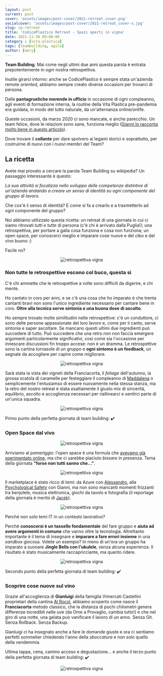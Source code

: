 ```yaml
---
layout: post
current: post
cover: 'assets/images/post-cover/2021-retreat_cover.png'
socialcover: 'assets/images/post-cover/2021-retreat_cover-s.jpg'
slug: cp-retreat
title: 'CodicePlastico Retreat - Spazi aperti in vigna'
date: 2021-11-30 09:00:00
category : [vita-plastica]
tags: [teambuilding, agile]
author: [mery]
---
```


**Team Building**. Mai come negli ultimi due anni questa parola è entrata prepotentemente in ogni nostra retrospettiva. 

Inutile girarci intorno: anche se CodicePlastico è sempre stata un'azienda remote _oriented_, abbiamo sempre creato diverse occasioni per trovarci di persona. 

Dalle **pantagrueliche merende in ufficio** in occasione di ogni compleanno, agli eventi di formazione interna, la routine della Vita Plastica pre-pandemia era guidata, in modo del tutto naturale, da un'alternanza online/onlife. 

Queste occasioni, da marzo 2020 ci sono mancate, e anche parecchio. Un team felice, dove le relazioni sono sane, funziona meglio ([Gianni lo racconta molto bene in questo articolo](https://blog.codiceplastico.com/psychological-safety)). 

Dove trovare il **collante** per dare spolvero ai legami storici e soprattutto, per costruirne di nuovi con i nuovi membri del Team?



## La ricetta
Avete mai provato a cercare la parola Team Building su wikipedia? Un passaggio interessante è questo:

<cite>La sua attività si focalizza nello sviluppo delle competenze distintive di un'azienda andando a creare un senso di identità su ogni componente del gruppo di lavoro.</cite>

Che cos'è il senso di identità? E come si fa a crearlo e a trasmetterlo ad ogni componente del gruppo? 

Noi abbiamo utilizzato questa ricetta: un retreat di una giornata in cui ci siamo ritrovati *tutti e tutte* di persona (c'è chi è arrivato dalla Puglia!); una retrospettiva, per portare a galla cosa funziona e cosa non funziona; un open space, per conoscerci  meglio e imparare cose nuove e del cibo e del vino buono :)

Facile no?


<figure style="text-align:center"><img src="/assets/images/post-content/vigna/retreat_s_001.png" alt="retrospettiva vigna" /></figure>

### Non tutte le retrospettive escono col buco, questa sì
C'è chi ammette che le retrospettive a volte sono difficili da digerire, e chi mente. 

Ho cantato in coro per anni, e se c'è una cosa che ho imparato è che trenta cantanti bravi non sono l'unico ingrediente necessario per cantare bene in coro. **Oltre alla tecnica serve sintonia e una buona dose di ascolto**. 

Ho sempre trovato molte similitudini nelle retrospettive: c'è un conduttore, ci sono delle persone appassionate del loro lavoro e, come per il canto, serve sintonia e saper ascoltare. Se mancano questi ultimi due ingredienti può succedere di tutto. Può succedere che una retro non non faccia emergere argomenti particolarmente significativi, così come sia l'occasione per innescare discussioni fin troppo accese: non è un dramma. Le retrospettive sono la cartina tornasole di un gruppo e **ogni sintomo è un feedback**, un segnale da accogliere per capire come migliorare. 

<figure style="text-align:center"><img src="/assets/images/post-content/vigna/retro-vigna-1.jpg" alt="retrospettiva vigna" /></figure>

Sarà stata la vista dei vigneti della Franciacorta, il _foliage_ dell'autunno, la grossa scatola di caramelle per festeggiare il compleanno di [Maddalena](https://blog.codiceplastico.com/authors/maddalena-germinario) o semplicemente l'entusiamso di essere nuovamente nella stessa stanza, ma la retro del nostro retreat è stata esattamente il giusto mix di sincerità, equilibrio, ascolto e accoglienza necessari per riallinearci e sentirci parte di un'unica squadra.

<figure style="text-align:center"><img src="/assets/images/post-content/vigna/retro-vigna-2.jpg" alt="retrospettiva vigna" /></figure>
Primo punto della perfetta giornata di team building: ✔️

### Open Space dal vivo
<figure style="text-align:center"><img src="/assets/images/post-content/vigna/retro-vigna-5.jpg" alt="retrospettiva vigna" /></figure>

Arriviamo al pomeriggio: l'open space è una formula che [avevamo già sperimentato online](https://blog.codiceplastico.com/lockdown-open-space), ma che ci sarebbe piaciuto _bissare_ in presenza. Tema della giornata **"forse non tutti sanno che..."**.
<figure style="text-align:center"><img src="/assets/images/post-content/vigna/retro-vigna-6.jpg" alt="retrospettiva vigna" /></figure>

Il marketplace è stato ricco di temi: da Azure con [Alessandro](https://blog.codiceplastico.com/authors/alessandro-melchiori), alla [Psychological Safety](https://blog.codiceplastico.com/psychological-safety) con Gianni, ma non sono mancanti momenti frizzanti tra benjolele, musica elettronica, giochi da tavolo e fotografia (il reportage della giornata è merito di [Jacek](https://blog.codiceplastico.com/authors/jacek)).
<figure style="text-align:center"><img src="/assets/images/post-content/vigna/retro-vigna-3.jpg" alt="retrospettiva vigna" /></figure>

Perché non solo temi IT in un contesto lavorativo? 

Perché **conoscersi è un tassello fondamentale** del fare gruppo e **aiuta ad avere argomenti in comune** che vanno oltre la tecnologia. Altrettanto importante è il tema di insegnare e **imparare a fare errori insieme** in una _sandbox_ giocosa. Volete un esempio? In meno di un'ora un gruppo ha imparato a suonare **Jingle Bells con l'ukulele**, senza alcuna esperienza. Il risultato è stato musicalmente raccapricciante, ma quanto ridere.  

<figure style="text-align:center"><img src="/assets/images/post-content/vigna/retro-vigna-4.jpg" alt="retrospettiva vigna" /></figure>

Secondo punto della perfetta giornata di team building: ✔️

### Scoprire cose nuove sul vino
Grazie all'accoglienza di **Gianluigi** della famiglia Vimercati Castellini proprietari della cantina [Al Rocol](https://www.alrocol.com/), abbiamo scoperto come nasce il **Franciacorta** metodo classico, che la distanza di pochi chilometri genera differenze incredibli nelle uve (da Ome a Provaglio, cambia tutto!) e che nel giro di una notte, una gelata può vanificare il lavoro di un anno. Senza Git. Senza Rollback. Senza Backup.

Gianluigi ci ha insegnato anche a fare le domande giuste e ora ci sentiamo perfetti sommelier chiedendo l'anno della _sboccatura_ e non solo quello della vendemmia.

Ultima tappa, cena, camino acceso e degustazione... e anche il terzo punto della perfetta giornata di team building: ✔️
<figure style="text-align:center"><img src="/assets/images/post-content/vigna/retreat_s_002.png" alt="retrospettiva vigna" /></figure>